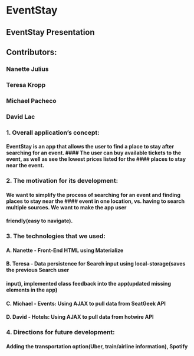 # EventStay

## EventStay Presentation

## Contributors:
### Nanette Julius
### Teresa Kropp
### Michael Pacheco
### David Lac


### 1. Overall application’s concept:

#### EventStay is an app that allows the user to find a place to stay after searching for an event. #### The user can buy available tickets to the event, as well as see the lowest prices listed for the #### places to stay near the event.

### 2. The motivation for its development:

#### We want to simplify the process of searching for an event and finding places to stay near the #### event in one location, vs. having to search multiple sources. We want to make the app user 
#### friendly(easy to navigate).

### 3. The technologies that we used:

#### A. Nanette - Front-End HTML using Materialize
#### B. Teresa - Data persistence for Search input using local-storage(saves the previous Search user
####    input), implemented class feedback into the app(updated missing elements in the app)
#### C. Michael - Events: Using AJAX to pull data from SeatGeek API
#### D. David - Hotels: Using AJAX to pull data from hotwire API

### 4. Directions for future development:

#### Adding the transportation option(Uber, train/airline information), Spotify

